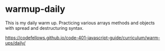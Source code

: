 # warmup-daily

This is my daily warm up. Practicing various arrays methods and objects with spread and destructuring syntax. 

https://codefellows.github.io/code-401-javascript-guide/curriculum/warm-ups/daily/